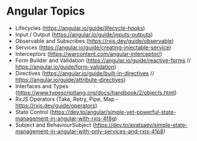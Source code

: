 # Angular Topics
 
- Lifecycles (https://angular.io/guide/lifecycle-hooks)
- Input / Output (https://angular.io/guide/inputs-outputs)
- Observable and Subscribes (https://rxjs.dev/guide/observable)
- Services (https://angular.io/guide/creating-injectable-service)
- Interceptors (https://warcontent.com/angular-interceptor/)
- Form Builder and Validation (https://angular.io/guide/reactive-forms // https://angular.io/guide/form-validation)
- Directives (https://angular.io/guide/built-in-directives // https://angular.io/guide/attribute-directives)
- Interfaces and Types (https://www.typescriptlang.org/docs/handbook/2/objects.html)
- RxJS Operators (Take, Retry, Pipe, Map - https://rxjs.dev/guide/operators)
- State Control (https://dev.to/angular/simple-yet-powerful-state-management-in-angular-with-rxjs-4f8g)
- Subject and BehaviourSubject (https://dev.to/avatsaev/simple-state-management-in-angular-with-only-services-and-rxjs-41p8)
